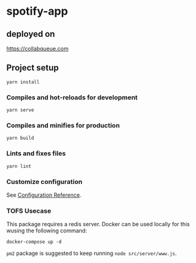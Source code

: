 # spotify-app

## deployed on
https://collabqueue.com

## Project setup
```
yarn install
```

### Compiles and hot-reloads for development
```
yarn serve
```

### Compiles and minifies for production
```
yarn build
```

### Lints and fixes files
```
yarn lint
```

### Customize configuration
See [Configuration Reference](https://cli.vuejs.org/config/).

### TOFS Usecase
This package requires a redis server. Docker can be used locally for this wusing the following command:
```
docker-compose up -d
```

`pm2` package is suggested to keep running `node src/server/www.js`.